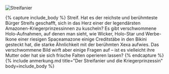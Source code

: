 <p><img alt="Streifanier" src="{{ site.baseurl }}/assets/images/rassen/streifanier.webp" /></p>

{% capture include_body %}
Streif. Hat es der reichste und berühmteste Bürger Streifs geschafft, sich in das Herz einer der legendärsten Amazonen-Kriegerprinzessinnen zu kuscheln? Es gibt verschwommene Holo-Aufnahmen, auf denen man sieht, wie Wicker, Holo-Star und Werbe-Ikone einer riesigen Spaceamazone einige Creditstäbe in den Bikini gesteckt hat, die starke Ähnlichkeit mit der berühmten Xexa aufwies. Das verschwommene Bild wirft aber einige Fragen auf – ist es vielleicht ihre Mutter oder hat sie sich frische Falten operieren lassen?
{% endcapture %}
{% include anmerkung.md title="Der Streifanier und die Kriegerprinzessin" body=include_body %}
